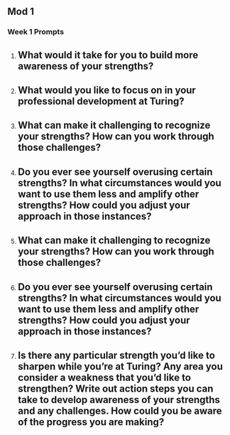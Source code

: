 ## Mod 1
### Week 1 Prompts


1. What would it take for you to build more awareness of your strengths?
    - 
2. What would you like to focus on in your professional development at Turing?
    -
3. What can make it challenging to recognize your strengths? How can you work through those challenges?
    -
4. Do you ever see yourself overusing certain strengths? In what circumstances would you want to use them less and amplify other strengths? How could you adjust your approach in those instances?
    -
5. What can make it challenging to recognize your strengths? How can you work through those challenges?
    -
6. Do you ever see yourself overusing certain strengths? In what circumstances would you want to use them less and amplify other strengths? How could you adjust your approach in those instances?
    -
7. Is there any particular strength you’d like to sharpen while you’re at Turing? Any area you consider a weakness that you’d like to strengthen? Write out action steps you can take to develop awareness of your strengths and any challenges. How could you be aware of the progress you are making?
    -
